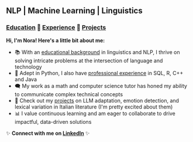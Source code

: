 ## NLP | Machine Learning | Linguistics

### [Education](./education.html) 🔹 [Experience](./experience.html) 🔹 [Projects](./projects.html)

**Hi, I'm Nora! Here's a little bit about me:**
- 📚 With an [educational background](./education.html) in linguistics and NLP, I thrive on solving intricate problems at the intersection of language and technology
- 🐍 Adept in Python, I also have [professional experience](./experience.html) in SQL, R, C++ and Java
- 🗨️ My work as a math and computer science tutor has honed my ability to communicate complex technical concepts
- 🌈 Check out my [projects](./projects.html) on LLM adaptation, emotion detection, and lexical variation in Italian literature (I'm pretty excited about them)
- 📊 I value continuous learning and am eager to collaborate to drive impactful, data-driven solutions

✨ **Connect with me on [LinkedIn](https://www.linkedin.com/in/nora-g-5860b92a1/)** ✨
